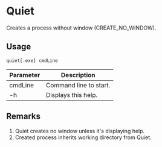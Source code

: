 # Quiet
Creates a process without window (CREATE_NO_WINDOW).

## Usage

`quiet[.exe] cmdLine`

Parameter|Description
-|-
cmdLine|Command line to start.
-h|Displays this help.

## Remarks

1. Quiet creates no window unless it's displaying help.
2. Created process inherits working directory from Quiet.
